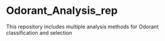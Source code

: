 # Odorant_Analysis_rep
This repository includes multiple analysis methods for Odorant classification and selection 
